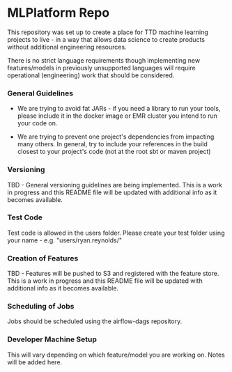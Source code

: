 # MLPlatform Repo
This repository was set up to create a place for TTD machine learning projects to live - in a way that allows data science to create products without additional engineering resources.

There is no strict language requirements though implementing new features/models in previously unsupported languages will require operational (engineering) work that should be considered.

### General Guidelines
* We are trying to avoid fat JARs - if you need a library to run your tools, please include it in the docker image or EMR cluster you intend to run your code on.

* We are trying to prevent one project's dependencies from impacting many others.  In general, try to include your references in the build closest to your project's code (not at the root sbt or maven project)

### Versioning
TBD - General versioning guidelines are being implemented.  This is a work in progress and this README file will be updated with additional info as it becomes available.

### Test Code
Test code is allowed in the users folder.  Please create your test folder using your name - e.g. "users/ryan.reynolds/"

### Creation of Features
TBD - Features will be pushed to S3 and registered with the feature store.  This is a work in progress and this README file will be updated with additional info as it becomes available.

### Scheduling of Jobs
Jobs should be scheduled using the airflow-dags repository.

### Developer Machine Setup
This will vary depending on which feature/model you are working on.  Notes will be added here.

